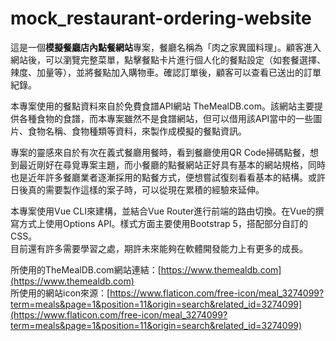 # mock_restaurant-ordering-website

這是一個**模擬餐廳店內點餐網站**專案，餐廳名稱為「肉之家異國料理」。顧客進入網站後，可以瀏覽完整菜單，點擊餐點卡片進行個人化的餐點設定（如套餐選擇、辣度、加量等），並將餐點加入購物車。確認訂單後，顧客可以查看已送出的訂單紀錄。

本專案使用的餐點資料來自於免費食譜API網站 TheMealDB.com。該網站主要提供各種食物的食譜，而本專案雖然不是食譜網站，但可以借用該API當中的一些圖片、食物名稱、食物種類等資料，來製作成模擬的餐點資訊。

專案的靈感來自於有次在義式餐廳用餐時，看到餐廳使用QR Code掃碼點餐，想到最近剛好在尋覓專案主題，而小餐廳的點餐網站正好具有基本的網站規格，同時也是近年許多餐廳業者逐漸採用的點餐方式，便想嘗試復刻看看基本的結構。或許日後真的需要製作這樣的案子時，可以從現在累積的經驗來延伸。

本專案使用Vue CLI來建構，並結合Vue Router進行前端的路由切換。在Vue的撰寫方式上使用Options API。樣式方面主要使用Bootstrap 5，搭配部分自訂的CSS。<br>
目前還有許多需要學習之處，期許未來能夠在軟體開發能力上有更多的成長。

所使用的TheMealDB.com網站連結：[https://www.themealdb.com](https://www.themealdb.com)<br>
所使用的網站icon來源：[https://www.flaticon.com/free-icon/meal_3274099?term=meals&page=1&position=11&origin=search&related_id=3274099](https://www.flaticon.com/free-icon/meal_3274099?term=meals&page=1&position=11&origin=search&related_id=3274099)